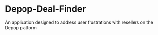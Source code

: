 # Depop-Deal-Finder
An application designed to address user frustrations with resellers on the Depop platform
